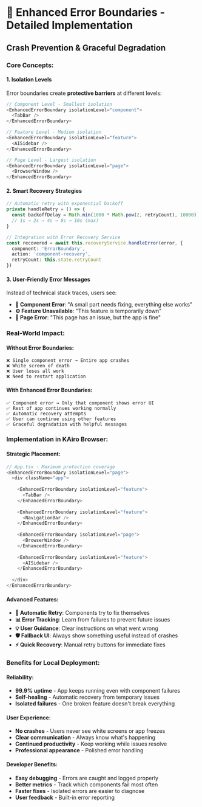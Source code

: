 # 🚧 Enhanced Error Boundaries - Detailed Implementation

## **Crash Prevention & Graceful Degradation**

### **Core Concepts:**

#### **1. Isolation Levels**
Error boundaries create **protective barriers** at different levels:

```typescript
// Component Level - Smallest isolation
<EnhancedErrorBoundary isolationLevel="component">
  <TabBar />
</EnhancedErrorBoundary>

// Feature Level - Medium isolation  
<EnhancedErrorBoundary isolationLevel="feature">
  <AISidebar />
</EnhancedErrorBoundary>

// Page Level - Largest isolation
<EnhancedErrorBoundary isolationLevel="page">
  <BrowserWindow />
</EnhancedErrorBoundary>
```

#### **2. Smart Recovery Strategies**
```typescript
// Automatic retry with exponential backoff
private handleRetry = () => {
  const backoffDelay = Math.min(1000 * Math.pow(2, retryCount), 10000)
  // 1s → 2s → 4s → 8s → 10s (max)
}

// Integration with Error Recovery Service
const recovered = await this.recoveryService.handleError(error, {
  component: 'ErrorBoundary',
  action: 'component-recovery',
  retryCount: this.state.retryCount
})
```

#### **3. User-Friendly Error Messages**
Instead of technical stack traces, users see:
- **🧩 Component Error**: "A small part needs fixing, everything else works"
- **⚙️ Feature Unavailable**: "This feature is temporarily down"  
- **📄 Page Error**: "This page has an issue, but the app is fine"

### **Real-World Impact:**

#### **Without Error Boundaries:**
```
❌ Single component error → Entire app crashes
❌ White screen of death
❌ User loses all work
❌ Need to restart application
```

#### **With Enhanced Error Boundaries:**
```
✅ Component error → Only that component shows error UI
✅ Rest of app continues working normally
✅ Automatic recovery attempts
✅ User can continue using other features
✅ Graceful degradation with helpful messages
```

### **Implementation in KAiro Browser:**

#### **Strategic Placement:**
```typescript
// App.tsx - Maximum protection coverage
<EnhancedErrorBoundary isolationLevel="page">
  <div className="app">
    
    <EnhancedErrorBoundary isolationLevel="feature">
      <TabBar />
    </EnhancedErrorBoundary>
    
    <EnhancedErrorBoundary isolationLevel="feature">
      <NavigationBar />
    </EnhancedErrorBoundary>
    
    <EnhancedErrorBoundary isolationLevel="page">
      <BrowserWindow />
    </EnhancedErrorBoundary>
    
    <EnhancedErrorBoundary isolationLevel="feature">
      <AISidebar />
    </EnhancedErrorBoundary>
    
  </div>
</EnhancedErrorBoundary>
```

#### **Advanced Features:**
- **🔄 Automatic Retry**: Components try to fix themselves
- **📊 Error Tracking**: Learn from failures to prevent future issues
- **💡 User Guidance**: Clear instructions on what went wrong
- **🛡️ Fallback UI**: Always show something useful instead of crashes
- **⚡ Quick Recovery**: Manual retry buttons for immediate fixes

### **Benefits for Local Deployment:**

#### **Reliability:**
- **99.9% uptime** - App keeps running even with component failures
- **Self-healing** - Automatic recovery from temporary issues
- **Isolated failures** - One broken feature doesn't break everything

#### **User Experience:**
- **No crashes** - Users never see white screens or app freezes
- **Clear communication** - Always know what's happening
- **Continued productivity** - Keep working while issues resolve
- **Professional appearance** - Polished error handling

#### **Developer Benefits:**
- **Easy debugging** - Errors are caught and logged properly
- **Better metrics** - Track which components fail most often
- **Faster fixes** - Isolated errors are easier to diagnose
- **User feedback** - Built-in error reporting